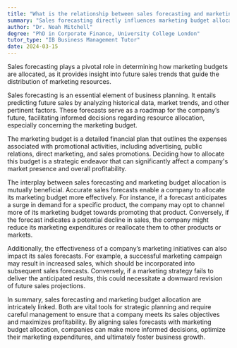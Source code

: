 ```yaml
---
title: "What is the relationship between sales forecasting and marketing budget allocation?"
summary: "Sales forecasting directly influences marketing budget allocation as it predicts future sales, guiding the distribution of marketing resources."
author: "Dr. Noah Mitchell"
degree: "PhD in Corporate Finance, University College London"
tutor_type: "IB Business Management Tutor"
date: 2024-03-15
---
```


Sales forecasting plays a pivotal role in determining how marketing budgets are allocated, as it provides insight into future sales trends that guide the distribution of marketing resources.

Sales forecasting is an essential element of business planning. It entails predicting future sales by analyzing historical data, market trends, and other pertinent factors. These forecasts serve as a roadmap for the company’s future, facilitating informed decisions regarding resource allocation, especially concerning the marketing budget.

The marketing budget is a detailed financial plan that outlines the expenses associated with promotional activities, including advertising, public relations, direct marketing, and sales promotions. Deciding how to allocate this budget is a strategic endeavor that can significantly affect a company's market presence and overall profitability.

The interplay between sales forecasting and marketing budget allocation is mutually beneficial. Accurate sales forecasts enable a company to allocate its marketing budget more effectively. For instance, if a forecast anticipates a surge in demand for a specific product, the company may opt to channel more of its marketing budget towards promoting that product. Conversely, if the forecast indicates a potential decline in sales, the company might reduce its marketing expenditures or reallocate them to other products or markets.

Additionally, the effectiveness of a company’s marketing initiatives can also impact its sales forecasts. For example, a successful marketing campaign may result in increased sales, which should be incorporated into subsequent sales forecasts. Conversely, if a marketing strategy fails to deliver the anticipated results, this could necessitate a downward revision of future sales projections.

In summary, sales forecasting and marketing budget allocation are intricately linked. Both are vital tools for strategic planning and require careful management to ensure that a company meets its sales objectives and maximizes profitability. By aligning sales forecasts with marketing budget allocation, companies can make more informed decisions, optimize their marketing expenditures, and ultimately foster business growth.
    